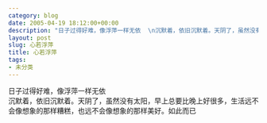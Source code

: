 ```yaml
---
category: blog
date: 2005-04-19 18:12:00+00:00
description: "日子过得好难，像浮萍一样无依  \n沉默着，依旧沉默着。天阴了，虽然没有太阳，早上"
layout: post
slug: 心若浮萍
title: 心若浮萍
tags:
- 未分类
---
```


日子过得好难，像浮萍一样无依  
沉默着，依旧沉默着。天阴了，虽然没有太阳，早上总要比晚上好很多，生活远不会像想象的那样糟糕，也远不会像想象的那样美好。如此而已

